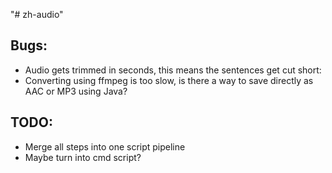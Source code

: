 "# zh-audio" 

## Bugs:
- Audio gets trimmed in seconds, this means the sentences get cut short: 
- Converting using ffmpeg is too slow, is there a way to save directly as AAC or MP3 using Java?

## TODO:
- Merge all steps into one script pipeline
- Maybe turn into cmd script?